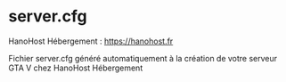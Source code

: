 # server.cfg

HanoHost Hébergement : https://hanohost.fr

Fichier server.cfg généré automatiquement à la création de votre serveur GTA V chez HanoHost Hébergement
